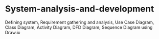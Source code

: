 # System-analysis-and-development
Defining system, Requirement gathering and analysis, Use Case Diagram, Class Diagram, Activity Diagram, DFD Diagram, Sequence Diagram using Draw.io
